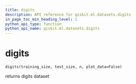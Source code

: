 ```yaml
---
title: digits
description: API reference for qiskit.ml.datasets.digits
in_page_toc_min_heading_level: 1
python_api_type: function
python_api_name: qiskit.ml.datasets.digits
---
```


# digits

<span id="qiskit.ml.datasets.digits" />

`digits(training_size, test_size, n, plot_data=False)`

returns digits dataset

